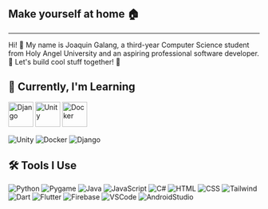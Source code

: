 ## Make yourself at home 🏠
---
Hi! 👋 My name is Joaquin Galang, a third-year Computer Science student from Holy Angel University and an aspiring professional software developer. 🔨 Let's build cool stuff together! 👾

## 🌱 Currently, I'm Learning 
<img width="50" src="https://github.com/marwin1991/profile-technology-icons/assets/62091613/9bf5650b-e534-4eae-8a26-8379d076f3b4" alt="Django" title="Django"/> <img width="50" src="https://user-images.githubusercontent.com/25181517/193427941-9437dbbe-376f-40dc-9573-0ef5c02a26a7.png" alt="Unity" title="Unity"/> <img width="50" src="https://user-images.githubusercontent.com/25181517/117207330-263ba280-adf4-11eb-9b97-0ac5b40bc3be.png" alt="Docker" title="Docker"/>

![Unity](https://user-images.githubusercontent.com/25181517/193427941-9437dbbe-376f-40dc-9573-0ef5c02a26a7.png) ![Docker](https://user-images.githubusercontent.com/25181517/117207330-263ba280-adf4-11eb-9b97-0ac5b40bc3be.png) ![Django](https://github.com/marwin1991/profile-technology-icons/assets/62091613/9bf5650b-e534-4eae-8a26-8379d076f3b4)

## 🛠️ Tools I Use
![Python](https://user-images.githubusercontent.com/25181517/183423507-c056a6f9-1ba8-4312-a350-19bcbc5a8697.png) ![Pygame](https://github.com/marwin1991/profile-technology-icons/assets/76012086/cbaed680-d3a4-4693-9de6-23cdf5345928) ![Java](https://user-images.githubusercontent.com/25181517/117201156-9a724800-adec-11eb-9a9d-3cd0f67da4bc.png) ![JavaScript](https://user-images.githubusercontent.com/25181517/117447155-6a868a00-af3d-11eb-9cfe-245df15c9f3f.png) ![C#](https://user-images.githubusercontent.com/25181517/121405384-444d7300-c95d-11eb-959f-913020d3bf90.png) ![HTML](https://user-images.githubusercontent.com/25181517/192158954-f88b5814-d510-4564-b285-dff7d6400dad.png) ![CSS](https://user-images.githubusercontent.com/25181517/183898674-75a4a1b1-f960-4ea9-abcb-637170a00a75.png) ![Tailwind](https://user-images.githubusercontent.com/25181517/202896760-337261ed-ee92-4979-84c4-d4b829c7355d.png) ![Dart](https://user-images.githubusercontent.com/25181517/186150304-1568ffdf-4c62-4bdc-9cf1-8d8efcea7c5b.png) ![Flutter](https://user-images.githubusercontent.com/25181517/186150365-da1eccce-6201-487c-8649-45e9e99435fd.png) ![Firebase](https://user-images.githubusercontent.com/25181517/189716855-2c69ca7a-5149-4647-936d-780610911353.png) ![VSCode](https://user-images.githubusercontent.com/25181517/192108891-d86b6220-e232-423a-bf5f-90903e6887c3.png) ![AndroidStudio](https://user-images.githubusercontent.com/25181517/192108895-20dc3343-43e3-4a54-a90e-13a4abbc57b9.png)

<!--
**JoaquinGalang/JoaquinGalang** is a ✨ _special_ ✨ repository because its `README.md` (this file) appears on your GitHub profile.

Here are some ideas to get you started:

- 🔭 I’m currently working on ...
- 🌱 I’m currently learning ...
- 👯 I’m looking to collaborate on ...
- 🤔 I’m looking for help with ...
- 💬 Ask me about ...
- 📫 How to reach me: ...
- 😄 Pronouns: ...
- ⚡ Fun fact: ...
-->
